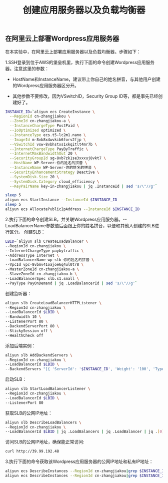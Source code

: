 ﻿---
title: "创建应用服务器以及负载均衡器"
chapter: false
weight: 31
---

## 在阿里云上部署Wordpress应用服务器

在本实验中，在阿里云上部署应用服务器以及负载均衡器。步骤如下：

1.SSH登录到位于AWS的堡垒机里，执行下面的命令创建Wordpress应用服务器。注意这里的参数：

- HostName和InstanceName，建议带上你自己的姓名拼音，与其他用户创建的Wordpress应用服务器区分开。

- 其他参数不要修改，因为VSwitchID，Security Group ID等，都是事先已经创建好了。

```bash
INSTANCE_ID=`aliyun ecs CreateInstance \
  --RegionId cn-zhangjiakou \
  --ZoneId cn-zhangjiakou-a \
  --InstanceChargeType PostPaid \
  --IoOptimized optimized \
  --InstanceType ecs.t5-lc2m1.nano \
  --ImageId m-8vb8x4wvkib6forv2fjp \
  --VSwitchId vsw-8vbhstxs1xkqitlt4mr7b \
  --InternetChargeType PayByTraffic \
  --InternetMaxBandwidthOut 20 \
  --SecurityGroupId sg-8vb7zk1se3xxxuj8vkt7 \
  --HostName WP-Server-你的姓名的拼音 \
  --InstanceName WP-Server-你的姓名的拼音 \
  --SecurityEnhancementStrategy Deactive \
  --SystemDisk.Size 20 \
  --SystemDisk.Category cloud_efficiency \
  --KeyPairName key-in-zhangjiakou | jq .InstanceId | sed 's/\"//g'`

sleep 5
aliyun ecs StartInstance --InstanceId $INSTANCE_ID
sleep 5
aliyun ecs AllocatePublicIpAddress --InstanceId $INSTANCE_ID
```
2.执行下面的命令创建SLB，并关联Wordpress应用服务器。--LoadBalancerName参数值后面跟上你的姓名拼音，以便和其他人创建的SLB进行区分。
创建SLB：
```bash
LBID=`aliyun slb CreateLoadBalancer \
--RegionId cn-zhangjiakou \
--InternetChargeType paybytraffic \
--AddressType internet \
--LoadBalancerName wp-slb-你的姓名的拼音 \
--VpcId vpc-8vbmv41oajoe6q4ul0tr8 \
--MasterZoneId cn-zhangjiakou-a \
--SlaveZoneId cn-zhangjiakou-b \
--LoadBalancerSpec slb.s1.small \
--PayType PayOnDemand | jq .LoadBalancerId | sed 's/\"//g'`
```

创建监听器：
```bash
aliyun slb CreateLoadBalancerHTTPListener \
--RegionId cn-zhangjiakou \
--LoadBalancerId $LBID \
--Bandwidth 10 \
--ListenerPort 80 \
--BackendServerPort 80 \
--StickySession off \
--HealthCheck off
```

添加后端实例：
```bash
aliyun slb AddBackendServers \
--RegionId cn-zhangjiakou \
--LoadBalancerId $LBID \
--BackendServers "[{ 'ServerId': '$INSTANCE_ID', 'Weight': '100', 'Type': 'ecs'}]"
```

启动SLB：
```bash
aliyun slb StartLoadBalancerListener \
--RegionId cn-zhangjiakou \
--LoadBalancerId $LBID \
--ListenerPort 80
```

获取SLB的公网IP地址：
```bash
aliyun slb DescribeLoadBalancers \
--RegionId cn-zhangjiakou \
--LoadBalancerId $LBID | jq .LoadBalancers | jq .LoadBalancer | jq .[0] | jq .Address
```

访问SLB的公网IP地址，确保能正常访问:
```bash
curl http://39.99.192.48
```

3.执行下面的命令获取该Wordpress应用服务器的公网IP地址和私有IP地址：
```bash
aliyun ecs DescribeInstances --RegionId cn-zhangjiakou|grep $INSTANCE_ID|jq .Instances | jq .Instance | jq .[0] | jq .PublicIpAddress | jq .IpAddress
aliyun ecs DescribeInstances --RegionId cn-zhangjiakou|grep $INSTANCE_ID|jq .Instances | jq .Instance | jq .[0] | jq .NetworkInterfaces | jq .NetworkInterface | jq .[0] | jq .PrimaryIpAddress
```

